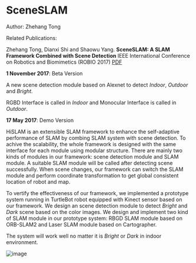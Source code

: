 # SceneSLAM
Author: Zhehang Tong

Related Publications:

Zhehang Tong, Dianxi Shi and Shaowu Yang. **SceneSLAM: A SLAM Framework Combined with Scene Detection** IEEE International Conference on Robotics and Biomimetics (ROBIO 2017) [PDF](https://www.researchgate.net/publication/319619325_SceneSLAM_A_SLAM_Framework_Combined_with_Scene_Detection)


**1 November 2017**: Beta Version

A new scene detection module based on Alexnet to detect *Indoor*, *Outdoor* and *Bright*.

RGBD Interface is called in *Indoor* and Monocular Interface is called in *Outdoor*.


**17 May 2017**: Demo Version

HiSLAM is an extensible SLAM framework to enhance the self-adaptive performance of SLAM by combing SLAM system with scene detection. To achive the scalability, the whole framework is designed with the same interface for each module using modular structure. There are mainly two kinds of modules in our framework: scene detection module and SLAM module.  A suitable SLAM module will be called after detecting scene successfully. When scene changes, our framework can switch the SLAM module and perform coordinate transformation to get global consistent location of robot and map.


To vertify the effectiveness of our framework, we implemented a prototype system running in TurtleBot robot
equipped with Kinect sensor based on our framework. We design an scene detection module to detect *Bright* and *Dark* scene based on the color images. We design and implement two kind of SLAM module in our prototype system: RBGD SLAM module based on ORB-SLAM2 and Laser SLAM module based on Cartographer.

The system will work well no matter it is *Bright* or *Dark* in indoor environment.

![image](https://github.com/zhehangT/HiSLAM/blob/master/demo.gif)
